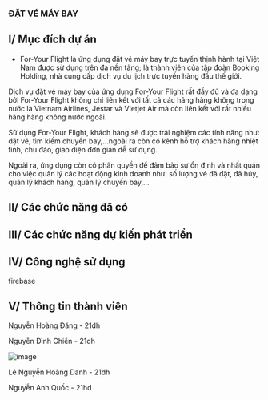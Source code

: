 ### ĐẶT VÉ MÁY BAY
## I/ Mục đích dự án

 - For-Your Flight là ứng dụng đặt vé máy bay trực tuyến thịnh hành tại Việt Nam được sử dụng trên đa nền tảng; là thành viên của tập đoàn Booking Holding, nhà cung cấp dịch vụ du lịch trực tuyến hàng đầu thế giới.

Dịch vụ đặt vé máy bay của ứng dụng For-Your Flight rất đầy đủ và đa dạng bởi For-Your Flight không chỉ liên kết với tất cả các hãng hàng không trong nước là Vietnam Airlines, Jestar và Vietjet Air mà còn liên kết với
rất nhiều hãng hàng không nước ngoài.

Sử dụng For-Your Flight, khách hàng sẽ được trải nghiệm các tính năng như: đặt vé, tìm kiếm chuyến bay,...ngoài ra còn có kênh hỗ trợ khách hàng nhiệt tình, chu đáo, giao diện đơn giản dễ sử dụng.

Ngoài ra, ứng dụng còn có phân quyền để đảm bảo sự ổn định và nhất quán cho việc quản lý các hoạt động kinh doanh như: số lượng vé đã đặt, đã hủy, quản lý khách hàng, quản lý chuyến bay,...

## II/ Các chức năng đã có

## III/ Các chức năng dự kiến phát triển 

## IV/ Công nghệ sử dụng
firebase

## V/ Thông tin thành viên

Nguyễn Hoàng Đăng - 21dh

Nguyễn Đình Chiến - 21dh

 ![image](https://github.com/AnhQuoc203/Nhom6_DatVeMayBay_T5_Ca3/assets/147131092/f5e4a3eb-0f6f-4d38-a73d-ffe9e3251adc)
 
Lê Nguyễn Hoàng Danh - 21dh

 Nguyễn Anh Quốc - 21hd

